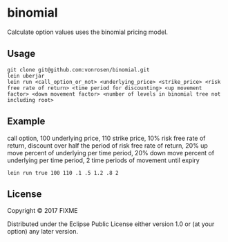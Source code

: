 # binomial

Calculate option values uses the binomial pricing model.

## Usage

```
git clone git@github.com:vonrosen/binomial.git
lein uberjar
lein run <call_option_or_not> <underlying_price> <strike_price> <risk free rate of return> <time period for discounting> <up movement factor> <down movement factor> <number of levels in binomial tree not including root>
```

## Example
  
call option, 100 underlying price, 110 strike price, 10% risk free rate of return, discount over half the period of risk free rate of return, 20% up move percent of underlying per time period, 20% down move percent of underlying per time period, 2 time periods of movement until expiry

```lein run true 100 110 .1 .5 1.2 .8 2```

## License

Copyright © 2017 FIXME

Distributed under the Eclipse Public License either version 1.0 or (at
your option) any later version.
